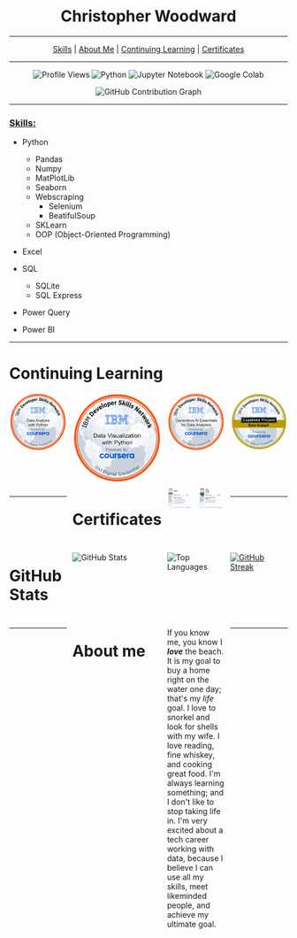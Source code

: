 <h1 style="text-align: center; border: none; padding: 0;">Christopher Woodward</h1>

<div style="text-align: center;">
<hr/>
    <a href="#skills">Skills</a> |
    <a href="#about-me">About Me</a> |
    <a href="#continuing-learning">Continuing Learning</a> | 
    <a href="#certificates">Certificates</a>

<hr/>

![Profile Views](https://komarev.com/ghpvc/?username=therealchriswoodward) ![Python](https://img.shields.io/badge/Python-My%20Strongest%20Skill-50C878?style=flat&logo=python) ![Jupyter Notebook](https://img.shields.io/badge/Jupyter%20Notebook-My%20Favorite%20Notebook-skyblue?logo=jupyter&logoColor=orange)
![Google Colab](https://img.shields.io/badge/Collab-My%20Second%20Favorite-9FE2BF?logo=googlecolab&logoColor=orange)



![GitHub Contribution Graph](https://github-readme-activity-graph.vercel.app/graph?username=therealchriswoodward&bg_color=000000&color=00ff00&line=00ff00&point=ffffff&area=true&hide_border=true)

***

</div>

### <u>Skills:</u>

* Python
    * Pandas
    * Numpy
    * MatPlotLib
    * Seaborn
    * Webscraping
      * Selenium
      * BeatifulSoup
    * SKLearn
    * OOP (Object-Oriented Programming)

* Excel

* SQL
    * SQLite
    * SQL Express

* Power Query

* Power BI

<hr/>

# Continuing Learning

<div style="display: grid; grid-template-columns: repeat(4, 1fr); gap: 10px;">
<img src="data-analysis-with-python.png" alt="Badge 1" width="200"/>
<img src="data-visualization-with-python.png" alt="Badge 1" width="200"/>
<img src="generative-ai-essentials-for-data-analytics.png" alt="Badge 1" width="200"/>
<img src="data-analyst-capstone-project.png" alt="Badge 1" width="200"/>

<hr/>

# Certificates
<div style="display: grid; grid-template-columns: repeat(2, 1fr); gap: 10px;">
<img src="https://github.com/therealchriswoodward/therealchriswoodward/blob/main/IBM%20Data%20Analyst%20Certificate.png?raw=true" alt="IBM Certificate" width="500"/>
<img src="https://github.com/therealchriswoodward/therealchriswoodward/blob/main/Google%20Advanced%20Data%20Analytics%20Certificate.png?raw=true" alt="Google Certificate" width="500"/>

</div>

***

# GitHub Stats

![GitHub Stats](https://github-readme-stats.vercel.app/api?username=therealchriswoodward&show_icons=true&theme=default)

![Top Languages](https://github-readme-stats.vercel.app/api/top-langs/?username=therealchriswoodward&layout=compact)

[![GitHub Streak](https://streak-stats.demolab.com/?user=therealchriswoodward)](https://git.io/streak-stats)

***

# About me

If you know me, you know I ***love*** the beach. It is my goal to buy a home right on the water one day; that's my _life_ goal. I love to snorkel and look for shells with my wife. I love reading, fine whiskey, and cooking great food. I'm always learning something; and I don't like to stop taking life in. I'm very excited about a tech career working with data, because I believe I can use all my skills, meet likeminded people, and achieve my ultimate goal.

<hr/>
